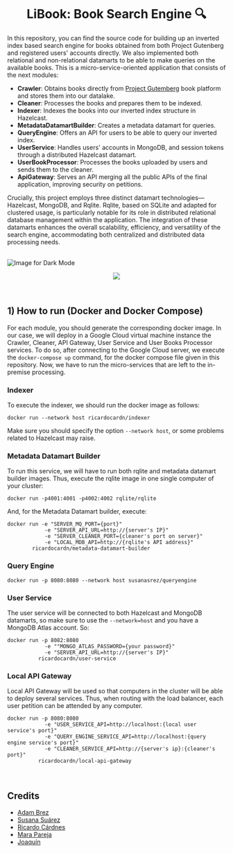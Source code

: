 <h1 align="center">LiBook: Book Search Engine 🔍</h1>

In this repository, you can find the source code for building up an inverted index based search engine for books obtained from both Project Gutenberg and registered users' accounts directly. We also implemented both relational and non-relational datamarts to be able to make queries on the available books. This is a micro-service-oriented application that consists of the next modules:
- <b>Crawler</b>: Obtains books directly from [Project Gutemberg](https://www.gutenberg.org/) book platform and stores them into our datalake.
- <b>Cleaner</b>: Processes the books and prepares them to be indexed.
- <b>Indexer</b>: Indexes the books into our inverted index structure in Hazelcast.
- <b>MetadataDatamartBuilder</b>: Creates a metadata datamart for queries.
- <b>QueryEngine</b>: Offers an API for users to be able to query our inverted index.
- <b>UserService</b>: Handles users' accounts in MongoDB, and session tokens through a distributed Hazelcast datamart.
- <b>UserBookProcessor</b>: Processes the books uploaded by users and sends them to the cleaner.
- <b>ApiGateway</b>: Serves an API merging all the public APIs of the final application, improving security on petitions.

Crucially, this project employs three distinct datamart technologies—Hazelcast, MongoDB, and Rqlite. Rqlite, based on SQLite and adapted for clustered usage, is particularly notable for its role in distributed relational database management within the application. The integration of these datamarts enhances the overall scalability, efficiency, and versatility of the search engine, accommodating both centralized and distributed data processing needs.

<br>

<img src="https://github.com/ricardocardn/LiBook/blob/master/resources/arq_final.png" alt="Image for Dark Mode">

<br>

<p align="center"><img src="https://skills.thijs.gg/icons?i=docker,java,nginx,mongodb,sqlite,git&theme=dark"></p>

<br>
<h2>1) <b>How to run</b> (Docker and Docker Compose)</h2>

For each module, you should generate the corresponding docker image. In our case, we will deploy in a Google Cloud virtual machine instance the Crawler, Cleaner, API Gateway, User Service and User Books Processor services. To do so, after connecting to the Google Cloud server, we execute the ```docker-compose up``` command, for the docker compose file given in this repository. Now, we have to run the micro-services that are left to the in-premise processing.

<h3><b>Indexer</b></h3>
To execute the indexer, we should run the docker image as follows:

```
docker run --network host ricardocardn/indexer
```

Make sure you should specify the option ```--network host```, or some problems related to Hazelcast may raise.

<h3><b>Metadata Datamart Builder</b></h3>

To run this service, we will have to run both rqlite and metadata datamart builder images. Thus, execute the rqlite image in one single computer of your cluster:

```
docker run -p4001:4001 -p4002:4002 rqlite/rqlite
```

And, for the Metadata Datamart builder, execute:

```
docker run -e "SERVER_MQ_PORT={port}"
            -e "SERVER_API_URL=http://{server's IP}"
            -e "SERVER_CLEANER_PORT={cleaner's port on server}"
            -e "LOCAL_MDB_API=http://{rqlite's API address}"
        ricardocardn/metadata-datamart-builder
```

<h3><b>Query Engine</b></h3>

```
docker run -p 8080:8080 --network host susanasrez/queryengine
```

<h3><b>User Service</b></h3>

The user service will be connected to both Hazelcast and MongoDB datamarts, so make sure to use the ```--network=host``` and you have a MongoDB Atlas account. So:
```
docker run -p 8082:8080
            -e ""MONGO_ATLAS_PASSWORD={your password}"
            -e "SERVER_API_URL=http://{server's IP}"
          ricardocardn/user-service
```

<h3><b>Local API Gateway</b></h3>

Local API Gateway will be used so that computers in the cluster will be able to deploy several services. Thus, when routing with the load balancer, each user petition can be attended by any computer.

```
docker run -p 8080:8080
            -e "USER_SERVICE_API=http://localhost:{local user service's port}"
            -e "QUERY_ENGINE_SERVICE_API=http://localhost:{query engine service's port}"
            -e "CLEANER_SERVICE_API=http://{server's ip}:{cleaner's port}"
          ricardocardn/local-api-gateway
```



<br>
<h2>Credits</h2>


- [Adam Brez](https://github.com/breznada/)
- [Susana Suárez](https://github.com/susanasrez)
- [Ricardo Cárdnes](https://github.com/ricardocardn)
- [Mara Pareja](https://github.com/marapareja17)
- [Joaquín](https://github.com/JoaquinIP)
